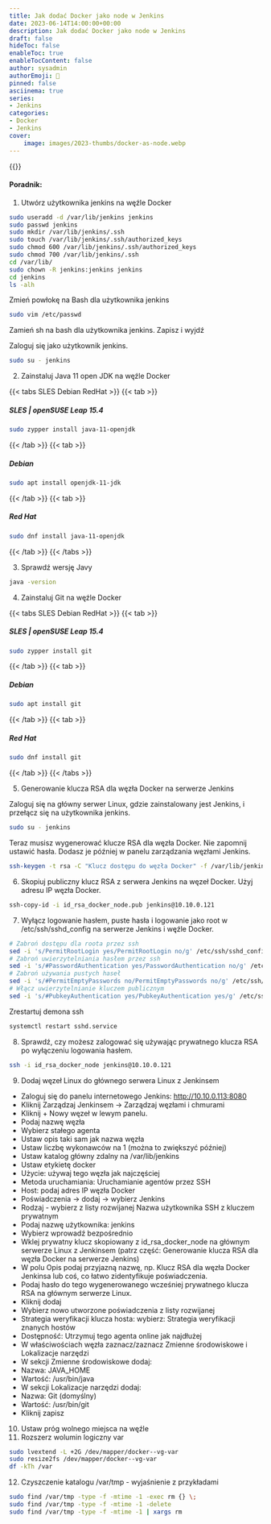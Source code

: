 ```yaml
---
title: Jak dodać Docker jako node w Jenkins
date: 2023-06-14T14:00:00+00:00
description: Jak dodać Docker jako node w Jenkins
draft: false
hideToc: false
enableToc: true
enableTocContent: false
author: sysadmin
authorEmoji: 🐧
pinned: false
asciinema: true
series:
- Jenkins
categories:
- Docker
- Jenkins
cover:
    image: images/2023-thumbs/docker-as-node.webp
---
```


{{<youtube jlenypFnn2I>}}


#### Poradnik:
1. Utwórz użytkownika jenkins na węźle Docker
```bash
sudo useradd -d /var/lib/jenkins jenkins
sudo passwd jenkins
sudo mkdir /var/lib/jenkins/.ssh
sudo touch /var/lib/jenkins/.ssh/authorized_keys
sudo chmod 600 /var/lib/jenkins/.ssh/authorized_keys
sudo chmod 700 /var/lib/jenkins/.ssh
cd /var/lib/
sudo chown -R jenkins:jenkins jenkins
cd jenkins
ls -alh
```

Zmień powłokę na Bash dla użytkownika jenkins

```bash
sudo vim /etc/passwd
```

Zamień sh na bash dla użytkownika jenkins. Zapisz i wyjdź

Zaloguj się jako użytkownik jenkins.

```bash
sudo su - jenkins
```

2. Zainstaluj Java 11 open JDK na węźle Docker

{{< tabs SLES Debian RedHat >}}
  {{< tab >}}
  ##### SLES | openSUSE Leap 15.4
  ```bash
  sudo zypper install java-11-openjdk
  ```  
  {{< /tab >}}
  {{< tab >}}
  ##### Debian
  ```bash
  sudo apt install openjdk-11-jdk
  ```
  {{< /tab >}}
  {{< tab >}}
  ##### Red Hat
  ```bash
  sudo dnf install java-11-openjdk
  ```
  {{< /tab >}}
{{< /tabs >}}

3. Sprawdź wersję Javy

```bash
java -version
```

4. Zainstaluj Git na węźle Docker

{{< tabs SLES Debian RedHat >}}
  {{< tab >}}
  ##### SLES | openSUSE Leap 15.4
  ```bash
  sudo zypper install git
  ```  
  {{< /tab >}}
  {{< tab >}}
  ##### Debian
  ```bash
  sudo apt install git
  ```
  {{< /tab >}}
  {{< tab >}}
  ##### Red Hat
  ```bash
  sudo dnf install git
  ```
  {{< /tab >}}
{{< /tabs >}}

5. Generowanie klucza RSA dla węzła Docker na serwerze Jenkins

Zaloguj się na główny serwer Linux, gdzie zainstalowany jest Jenkins, i przełącz się na użytkownika jenkins.

```bash
sudo su - jenkins
```

Teraz musisz wygenerować klucze RSA dla węzła Docker. Nie zapomnij ustawić hasła. Dodasz je później w panelu zarządzania węzłami Jenkins.

```bash
ssh-keygen -t rsa -C "Klucz dostępu do węzła Docker" -f /var/lib/jenkins/.ssh/id_rsa_docker_node
```

6. Skopiuj publiczny klucz RSA z serwera Jenkins na węzeł Docker. Użyj adresu IP węzła Docker.

```bash
ssh-copy-id -i id_rsa_docker_node.pub jenkins@10.10.0.121
```

7. Wyłącz logowanie hasłem, puste hasła i logowanie jako root w /etc/ssh/sshd_config na serwerze Jenkins i węźle Docker.

```bash
# Zabroń dostępu dla roota przez ssh
sed -i 's/PermitRootLogin yes/PermitRootLogin no/g' /etc/ssh/sshd_config
# Zabroń uwierzytelniania hasłem przez ssh
sed -i 's/#PasswordAuthentication yes/PasswordAuthentication no/g' /etc/ssh/sshd_config
# Zabroń używania pustych haseł
sed -i 's/#PermitEmptyPasswords no/PermitEmptyPasswords no/g' /etc/ssh/sshd_config
# Włącz uwierzytelnianie kluczem publicznym
sed -i 's/#PubkeyAuthentication yes/PubkeyAuthentication yes/g' /etc/ssh/sshd_config
```

Zrestartuj demona ssh

```bash
systemctl restart sshd.service
```

8. Sprawdź, czy możesz zalogować się używając prywatnego klucza RSA po wyłączeniu logowania hasłem.

```bash
ssh -i id_rsa_docker_node jenkins@10.10.0.121
```

9. Dodaj węzeł Linux do głównego serwera Linux z Jenkinsem

* Zaloguj się do panelu internetowego Jenkins: http://10.10.0.113:8080
* Kliknij Zarządzaj Jenkinsem → Zarządzaj węzłami i chmurami
* Kliknij + Nowy węzeł w lewym panelu.
* Podaj nazwę węzła
* Wybierz stałego agenta
* Ustaw opis taki sam jak nazwa węzła
* Ustaw liczbę wykonawców na 1 (można to zwiększyć później)
* Ustaw katalog główny zdalny na /var/lib/jenkins
* Ustaw etykietę docker
* Użycie: używaj tego węzła jak najczęściej
* Metoda uruchamiania: Uruchamianie agentów przez SSH
* Host: podaj adres IP węzła Docker
* Poświadczenia → dodaj → wybierz Jenkins
* Rodzaj - wybierz z listy rozwijanej Nazwa użytkownika SSH z kluczem prywatnym
* Podaj nazwę użytkownika: jenkins
* Wybierz wprowadź bezpośrednio
* Wklej prywatny klucz skopiowany z id_rsa_docker_node na głównym serwerze Linux z Jenkinsem (patrz część: Generowanie klucza RSA dla węzła Docker na serwerze Jenkins)
* W polu Opis podaj przyjazną nazwę, np. Klucz RSA dla węzła Docker Jenkinsa lub coś, co łatwo zidentyfikuje poświadczenia.
* Podaj hasło do tego wygenerowanego wcześniej prywatnego klucza RSA na głównym serwerze Linux.
* Kliknij dodaj
* Wybierz nowo utworzone poświadczenia z listy rozwijanej
* Strategia weryfikacji klucza hosta: wybierz: Strategia weryfikacji znanych hostów
* Dostępność: Utrzymuj tego agenta online jak najdłużej
* W właściwościach węzła zaznacz/zaznacz Zmienne środowiskowe i Lokalizacje narzędzi
* W sekcji Zmienne środowiskowe dodaj: 
* Nazwa: JAVA_HOME
* Wartość: /usr/bin/java
* W sekcji Lokalizacje narzędzi dodaj:
* Nazwa: Git (domyślny)
* Wartość: /usr/bin/git
* Kliknij zapisz

10. Ustaw próg wolnego miejsca na węźle
11. Rozszerz wolumin logiczny var
```bash
sudo lvextend -L +2G /dev/mapper/docker--vg-var
sudo resize2fs /dev/mapper/docker--vg-var
df -kTh /var
```

12. Czyszczenie katalogu /var/tmp - wyjaśnienie z przykładami

```bash
sudo find /var/tmp -type -f -mtime -1 -exec rm {} \;
sudo find /var/tmp -type -f -mtime -1 -delete
sudo find /var/tmp -type -f -mtime -1 | xargs rm
```